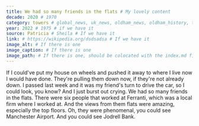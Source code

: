 ```yaml
---
title: We had so many friends in the flats # My lovely content
decade: 2020 # 1970
category: towers # global_news, uk_news, oldham_news, oldham_history, towers, surrounding_estate # Always exactly one category
year: 2022 # 1975 # if we have it
source: Patricia # Sheila # If we have it
link: # https://wikipedia.org/dsdsadsa # If we have it
image_alt: # If there is one
image_caption: # If there is one
image_path: # If there is one, should be colocated with the index.md file in the folder
---
```


If I could've put my house on wheels and pushed it away to where I live now I would have done. They're pulling them down now, if they're not already down. I passed last week and it was my friend's turn to drive the car, so I could look, you know? And I just burst out crying. We had so many friends in the flats. There were six people that worked at Ferranti, which was a local firm where I worked at. And the views from them flats were amazing, especially the top floors. Oh, they were phenomenal, you could see Manchester Airport. And you could see Jodrell Bank.
